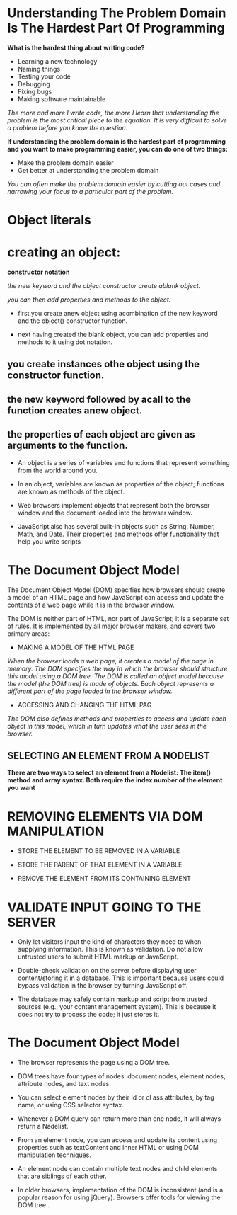 # Understanding The Problem Domain Is The Hardest Part Of Programming

**What is the hardest thing about writing code?**

* Learning a new technology
* Naming things
* Testing your code
* Debugging
* Fixing bugs
* Making software maintainable

*The more and more I write code, the more I learn that understanding the problem is the most critical piece to the equation. It is very difficult to solve a problem before you know the question.*


**If understanding the problem domain is the hardest part of programming and you want to make programming easier, you can do one of two things:**

* Make the problem domain easier
* Get better at understanding the problem domain

*You can often make the problem domain easier by cutting out cases and narrowing your focus to a particular part of the problem.*

# Object literals 

# creating an object:

**constructor notation**

*the new keyword and the object constructor create ablank object.*

*you can then add properties and methods to the object.*

* first you create anew object using acombination of the new keyword and the object() constructor function.

* next having created the blank object, you can add properties and methods to it using dot notation.

## you create instances othe object using the constructor function.

## the new keyword followed by acall to the function creates anew object.

## the properties of each object are given as arguments to the function.


* An object is a series of variables and functions that represent something from the world around you. 

* In an object, variables are known as properties of the object; functions are known as methods of the object. 

* Web browsers implement objects that represent both the browser window and the document loaded into the browser window.

* JavaScript also has several built-in objects such as String, Number, Math, and Date. Their properties and methods offer functionality that help you write scripts


# The Document Object Model 

The Document Object Model (DOM) specifies how browsers should create a model of an HTML page and how JavaScript can access and update the contents of a web page while it is in the browser window.

The DOM is neither part of HTML, nor part of JavaScript; it is a separate set of rules. It is implemented by all major browser makers, and covers two primary areas:

* MAKING A MODEL OF THE HTML PAGE 

*When the browser loads a web page, it creates a model of the page in memory.*
*The DOM specifies the way in which the browser should structure this model using a DOM tree.* 
*The DOM is called an object model because the model (the DOM tree) is made of objects.* 
*Each object represents a different part of the page loaded in the browser window.* 

* ACCESSING AND CHANGING THE HTML PAG

*The DOM also defines methods and properties to access and update each object in this model, which in turn updates what the user sees in the browser.*

## SELECTING AN ELEMENT FROM A NODELIST 

**There are two ways to select an element from a Nodelist: The item() method and array syntax. Both require the index number of the element you want**

# REMOVING ELEMENTS VIA DOM MANIPULATION 

* STORE THE ELEMENT TO BE REMOVED IN A VARIABLE

* STORE THE PARENT OF THAT ELEMENT IN A VARIABLE 

* REMOVE THE ELEMENT FROM ITS CONTAINING ELEMENT 

# VALIDATE INPUT GOING TO THE SERVER

* Only let visitors input the kind of characters they need to when supplying information. This is known as validation. Do not allow untrusted users to submit HTML markup or JavaScript.

* Double-check validation on the server before displaying user content/storing it in a database. This is important because users could bypass validation in the browser by turning JavaScript off.

* The database may safely contain markup and script from trusted sources (e.g., your content management system). This is because it does not try to process the code; it just stores it.


# The Document Object Model 

* The browser represents the page using a DOM tree. 

* DOM trees have four types of nodes: document nodes, element nodes, attribute nodes, and text nodes. 

* You can select element nodes by their id or cl ass attributes, by tag name, or using CSS selector syntax. 

* Whenever a DOM query can return more than one node, it will always return a Nadelist. 

* From an element node, you can access and update its content using properties such as textContent and inner HTML or using DOM manipulation techniques. 

* An element node can contain multiple text nodes and child elements that are siblings of each other. 

* In older browsers, implementation of the DOM is inconsistent (and is a popular reason for using jQuery). 
Browsers offer tools for viewing the DOM tree . 
